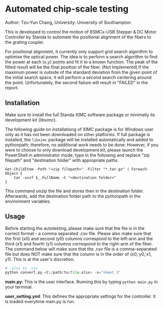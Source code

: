 # Automated chip-scale testing

Author: Tzu-Yun Chang, University: University of Southampton

This is developed to control the motion of 8SMCx-USB Stepper & DC Motor Controller by Standa to automate the positional alignment of the fibers to the grating coupler. 

For positional alignment, it currently only support grid search algorithm to optimise the optical power. The idea is to perform a search algorithm to find the power at each (x,y) points and fit it to a known function. The peak of the fitted result will be the final position of the fiber. [Not Implementd] If the maximum power is outside of the standard deviation from the given point of the initial search space, it will perform a second search centering around the point. Unfortunately, the second failure will result in "FAILED" in the report.

## Installation
Make sure to install the full Standa XIMC software package or minimally its development kit (libximc). 

The following guide on installationg of XIMC package is for Windows user only as it has not been downloaded on other platforms. If full package is installed, the `libximc` package will be installed automatically and added to pythonpath; therefore, no additional work needs to be done. However, if you were to choose to only download development kit, please launch the PowerShell in administrator mode, type in the following and replace "zip filepath" and "destination folder" with appropriate paths. 
```
Get-ChildItem -Path "<zip filepath>" -Filter "*.tar.gz" | Foreach-Object {
    tar -xvzf $_.FullName -C "<destination folder>"
}
```
This command unzip the file and stores then in the destination folder. Afterwards, add the destination folder path to the pythonpath in the environment variables.

## Usage
Before starting the autotesting, please make sure that the file is in the correct format - a comma separated .csv file. Please also make sure that the first (x0) and second (y0) columns correspond to the left-arm and the third (x1) and fourth (y1) columns correspond to the right-arm of the fiber. The command below will make sure that the .csv file is a comma-separated file but does NOT make sure that the column is in the order of (x0, y0, x1, y1). This is at the user's discretion.
```python
# .xlsx to .csv
python convert.py <C:/path/to/file.xlsx> -s="sheet 1"
```

**main.py**: This is the user interface. Running this by typing `python main.py` in your terminal.

**user_setting.yml**: This defines the appropriate settings for the controller. It is loaded everytime main.py is run.


